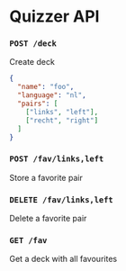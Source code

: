 # Quizzer API

### `POST /deck`

Create deck

```json
{
  "name": "foo",
  "language": "nl",
  "pairs": [
    ["links", "left"],
    ["recht", "right"]
  ]
}
```

### `POST /fav/links,left`

Store a favorite pair

### `DELETE /fav/links,left`

Delete a favorite pair

### `GET /fav`

Get a deck with all favourites
